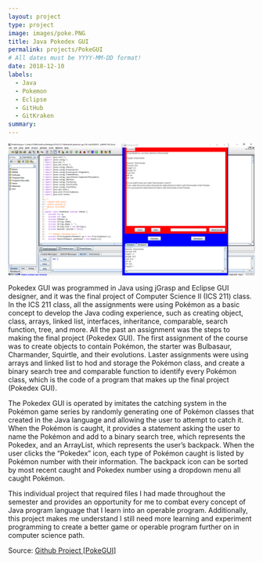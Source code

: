 ```yaml
---
layout: project
type: project
image: images/poke.PNG
title: Java Pokedex GUI
permalink: projects/PokeGUI
# All dates must be YYYY-MM-DD format!
date: 2018-12-10
labels:
  - Java
  - Pokemon
  - Eclipse 
  - GitHub
  - GitKraken
summary: 
---
```

<img class="ui floated rounded image" src="../images/pokegui.PNG">


Pokedex GUI was programmed in Java using jGrasp and Eclipse GUI designer, and it was the final project of Computer Science II (ICS 211) class. In the ICS 211 class,  all the assignments were using Pokémon as a basic concept to develop the Java coding experience, such as creating object, class,  arrays, linked list, interfaces,  inheritance, comparable, search function, tree, and more. All the past an assignment was the steps to making the final project (Pokedex GUI). The first assignment of the course was to create objects to contain Pokémon, the starter was Bulbasaur, Charmander, Squirtle, and their evolutions. Laster assignments were using arrays and linked list to hod and storage the Pokémon class, and create a binary search tree and comparable function to identify every Pokémon class, which is the code of a program that makes up the final project (Pokedex GUI).

The Pokedex GUI is operated by imitates the catching system in the Pokémon game series by randomly generating one of Pokémon classes that created in the Java language and allowing the user to attempt to catch it. When the Pokémon is caught, it provides a statement asking the user to name the Pokémon and add to a binary search tree, which represents the Pokedex, and an ArrayList, which represents the user’s backpack. When the user clicks the “Pokedex” icon, each type of  Pokémon caught is listed by Pokémon number with their information. The backpack icon can be sorted by most recent caught and Pokedex number using a dropdown menu all caught Pokémon.

This individual project that required files I had made throughout the semester and provides an opportunity for me to combat every concept of Java program language that I learn into an operable program. Additionally, this project makes me understand I still need more learning and experiment programming to create a better game or operable program further on in computer science path.

Source: <a href="https://github.com/ICSatKCC/a9-pokemon-gui-f18-wxh23285815/tree/develop"><i class="large github icon"></i>Github Project [PokeGUI]</a>
